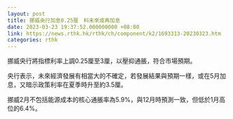 ```yaml
---
layout: post
title: 挪威央行加息0.25厘　料未來或再加息
date: 2023-03-23 19:37:52.000000000 +08:00
link: https://news.rthk.hk/rthk/ch/component/k2/1693313-20230323.htm
categories: rthk
---
```


挪威央行將指標利率上調0.25厘至3厘，以壓抑通脹，符合市場預期。

央行表示，未來經濟發展有相當大的不確定，若發展結果與預期一樣，或在5月加息，又暗示政策利率在夏季時升至約3.5厘。

挪威2月不包括能源成本的核心通脹率為5.9%，與12月時預測一致，但低於1月高位的6.4%。
